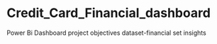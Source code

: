 # Credit_Card_Financial_dashboard
Power Bi Dashboard
project objectives
dataset-financial set
insights


